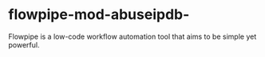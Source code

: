 # flowpipe-mod-abuseipdb-
Flowpipe is a low-code workflow automation tool that aims to be simple yet powerful.
